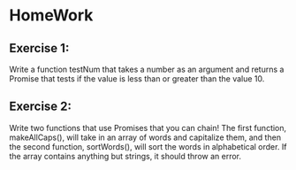 # HomeWork
## Exercise 1:
Write a function testNum that takes a number as an argument and returns a Promise that tests if the value is less than or greater than the value 10.

  
## Exercise 2:
Write two functions that use Promises that you can chain! The first function, makeAllCaps(), will take in an array of words and capitalize them, and then the second function, sortWords(), will sort the words in alphabetical order. If the array contains anything but strings, it should throw an error.



  
  
